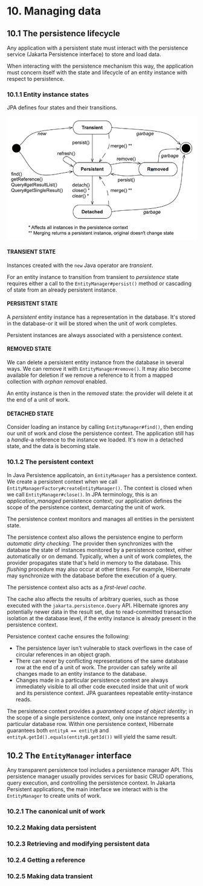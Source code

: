 # 10. Managing data

## 10.1 The persistence lifecycle

Any application with a persistent state must interact with the persistence service (Jakarta Persistence interface) to store and load data.

When interacting with the persistence mechanism this way, the application must concern itself with the state and lifecycle of an entity instance with respect to persistence.

### 10.1.1 Entity instance states

JPA defines four states and their transitions.

![entity instance states](../../assets/jpa/java-persistence/entity-instance-states.png)

#### TRANSIENT STATE

Instances created with the `new` Java operator are _transient_.

For an entity instance to transition from transient to _persistence_ state requires either a call to the `EntityManager#persist()` method or cascading of state from an already persistent instance.

#### PERSISTENT STATE

A _persistent_ entity instance has a representation in the database. It's stored in the database-or it will be stored when the unit of work completes.

Persistent instances are always associated with a persistence context.

#### REMOVED STATE

We can delete a persistent entity instance from the database in several ways. We can remove it with `EntityManager#remove()`. It may also become available for deletion if we remove a reference to it from a mapped collection with _orphan removal_ enabled.

An entity instance is then in the _removed_ state: the provider will delete it at the end of a unit of work.

#### DETACHED STATE

Consider loading an instance by calling `EntityManager#find()`, then ending our unit of work and close the persistence context.
The application still has a _handle_-a reference to the instance we loaded. It's now in a detached state, and the data is becoming stale.

### 10.1.2 The persistent context

In Java Persistence applicatoin, an `EntityManager` has a persistence context. We create a persistent context when we call `EntityManagerFactory#createEntityManager()`. The context is closed when we call `EntityManager#close()`. In JPA terminology, this is an *application_managed* persistence context; our application defines the scope of the persistence context, demarcating the unit of work.

The persistence context monitors and manages all entities in the persistent state.

The persistence context also allows the persistence engine to perform _automatic dirty checking_. The provider then synchronizes with the database the state of instances monitored by a persistence context, either automatically or on demand. Typically, when a unit of work completes, the provider propagates state that's held in memory to the database. This _flushing_ procedure may also occur at other times. For example, Hibernate may synchronize with the database before the execution of a query.

The persistence context also acts as a _first-level cache_.

The cache also affects the results of arbitrary queries, such as those executed with the `jakarta.persistence.Query` API. Hibernate ignores any potentially newer data in the result set, due to read-committed transaction isolation at the database level, if the entity instance is already present in the persistence context.

Persistence context cache ensures the following:

- The persistence layer isn't vulnerable to stack overflows in the case of circular references in an object graph.
- There can never by conflicting representations of the same database row at the end of a unit of work. The provider can safely write all changes made to an entity instance to the database.
- Changes made in a particular persistence context are always immediately visible to all other code executed inside that unit of work and its persistence context. JPA guarantees repeatable entity-instance reads.

The persistence context provides a _guaranteed scope of object identity_; in the scope of a single persistence context, only one instance represents a particular database row. Within one persistence context, Hibernate guarantees both `entityA == entityB` and `entityA.getId().equals(entityB.getId())` will yield the same result.

## 10.2 The `EntityManager` interface

Any transparent persistence tool includes a persistence manager API. This persistence manager usually provides services for basic CRUD operations, query execution, and controlling the persistence context. In Jakarta Persistent applications, the main interface we interact with is the `EntityManager` to create units of work.

### 10.2.1 The canonical unit of work

### 10.2.2 Making data persistent

### 10.2.3 Retrieving and modifying persistent data

### 10.2.4 Getting a reference

### 10.2.5 Making data transient
